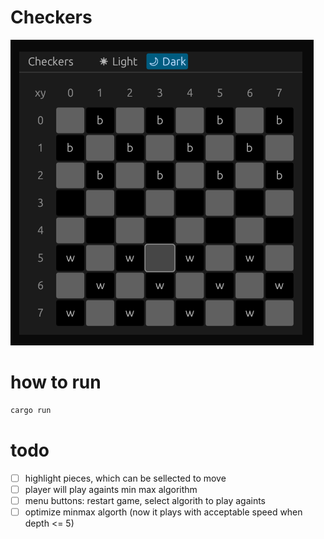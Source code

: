 # Checkers
![](./game.png)

# how to run
```bash
cargo run
```

# todo
- [ ] highlight pieces, which can be sellected to move
- [ ] player will play againts min max algorithm
- [ ] menu buttons: restart game, select algorith to play againts
- [ ] optimize minmax algorth (now it plays with acceptable speed when depth <= 5)
